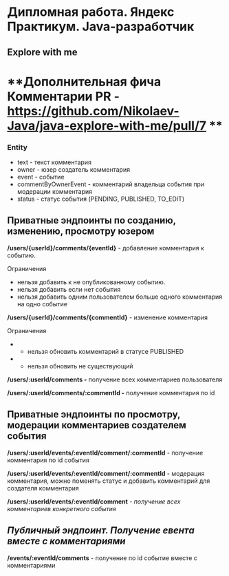 # Дипломная работа. Яндекс Практикум. Java-разработчик

## Explore with me


# **Дополнительная фича Комментарии PR - https://github.com/Nikolaev-Java/java-explore-with-me/pull/7 **
### **Entity**
- text - текст комментария
- owner - юзер создатель комментария
- event - событие
- commentByOwnerEvent - комментарий владельца события при модерации комментария
- status - статус события (PENDING, PUBLISHED, TO\_EDIT)


**Приватные эндпоинты по созданию, изменению, просмотру юзером**
----
**/users/{userId}/comments/{eventId}** - добавление комментария к событию.

Ограничения

- нельзя добавить к не опубликованному событию.
- нельзя добавить если нет события
- нельзя добавить одним пользователем больше одного комментария на одно событие

**/users/{userId}/comments/{commentId}** - изменение комментария

Ограничения

- - нельзя обновить комментарий в статусе PUBLISHED
- - нельзя обновить не существующий

**/users/:userId/comments -**  получение всех комментариев пользователя

**/users/:userId/comments/:commentId -** получение комментария по id

 **Приватные эндпоинты по просмотру, модерации комментариев создателем события**
-----
**/users/:userId/events/:eventId/comment/:commentId** - получение комментария по id события

**/users/:userId/events/:eventId/comment/:commentId** - модерация комментария, можно поменять статус и добавить комментарий для создателя комментария

**/users/:userId/events/:eventId/comment** *- получение всех комментариев конкретного события*


***Публичный эндпоинт. Получение евента вместе с комментариями***
-----
**/events/:eventId/comments** - получение по id событие вместе с комментариями
